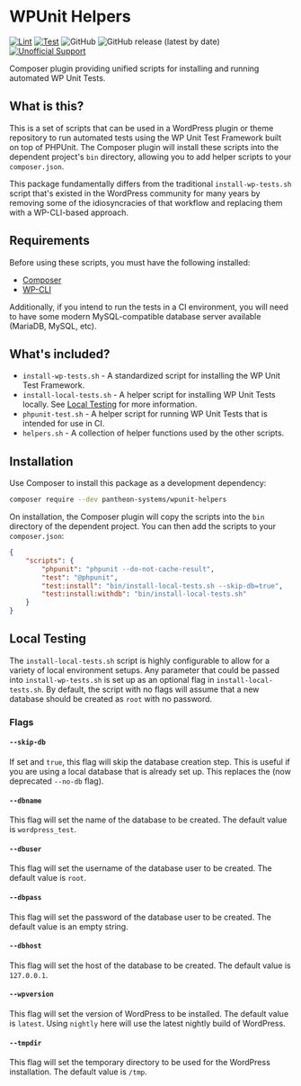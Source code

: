 # WPUnit Helpers
[![Lint](https://github.com/pantheon-systems/wpunit-helpers/actions/workflows/lint.yml/badge.svg)](https://github.com/pantheon-systems/wpunit-helpers/actions/workflows/lint.yml) [![Test](https://github.com/pantheon-systems/wpunit-helpers/actions/workflows/test.yml/badge.svg)](https://github.com/pantheon-systems/wpunit-helpers/actions/workflows/test.yml) ![GitHub](https://img.shields.io/github/license/pantheon-systems/wpunit-helpers) ![GitHub release (latest by date)](https://img.shields.io/github/v/release/pantheon-systems/wpunit-helpers) [![Unofficial Support](https://img.shields.io/badge/Pantheon-Unofficial%20Support-yellow?logo=pantheon&color=FFDC28)](https://docs.pantheon.io/oss-support-levels#unofficial-support)

Composer plugin providing unified scripts for installing and running automated WP Unit Tests.

## What is this?

This is a set of scripts that can be used in a WordPress plugin or theme repository to run automated tests using the WP Unit Test Framework built on top of PHPUnit. The Composer plugin will install these scripts into the dependent project's `bin` directory, allowing you to add helper scripts to your `composer.json`.

This package fundamentally differs from the traditional `install-wp-tests.sh` script that's existed in the WordPress community for many years by removing some of the idiosyncracies of that workflow and replacing them with a WP-CLI-based approach.

## Requirements
Before using these scripts, you must have the following installed:

* [Composer](https://getcomposer.org/)
* [WP-CLI](https://wp-cli.org/)

Additionally, if you intend to run the tests in a CI environment, you will need to have some modern MySQL-compatible database server available (MariaDB, MySQL, etc).

## What's included?

* `install-wp-tests.sh` - A standardized script for installing the WP Unit Test Framework.
* `install-local-tests.sh` - A helper script for installing WP Unit Tests locally. See [Local Testing](#local-testing) for more information.
* `phpunit-test.sh` - A helper script for running WP Unit Tests that is intended for use in CI.
* `helpers.sh` - A collection of helper functions used by the other scripts.

## Installation

Use Composer to install this package as a development dependency:

```bash
composer require --dev pantheon-systems/wpunit-helpers
```

On installation, the Composer plugin will copy the scripts into the `bin` directory of the dependent project. You can then add the scripts to your `composer.json`:

```json
{
	"scripts": {
		"phpunit": "phpunit --do-not-cache-result",
		"test": "@phpunit",
		"test:install": "bin/install-local-tests.sh --skip-db=true",
		"test:install:withdb": "bin/install-local-tests.sh"
	}
}
```

## Local Testing
The `install-local-tests.sh` script is highly configurable to allow for a variety of local environment setups. Any parameter that could be passed into `install-wp-tests.sh` is set up as an optional flag in `install-local-tests.sh`. By default, the script with no flags will assume that a new database should be created as `root` with no password.

### Flags

#### `--skip-db`
If set and `true`, this flag will skip the database creation step. This is useful if you are using a local database that is already set up. This replaces the (now deprecated `--no-db` flag).

#### `--dbname`
This flag will set the name of the database to be created. The default value is `wordpress_test`.

#### `--dbuser`
This flag will set the username of the database user to be created. The default value is `root`.

#### `--dbpass`
This flag will set the password of the database user to be created. The default value is an empty string.

#### `--dbhost`
This flag will set the host of the database to be created. The default value is `127.0.0.1`.

#### `--wpversion`
This flag will set the version of WordPress to be installed. The default value is `latest`. Using `nightly` here will use the latest nightly build of WordPress.

#### `--tmpdir`
This flag will set the temporary directory to be used for the WordPress installation. The default value is `/tmp`.
